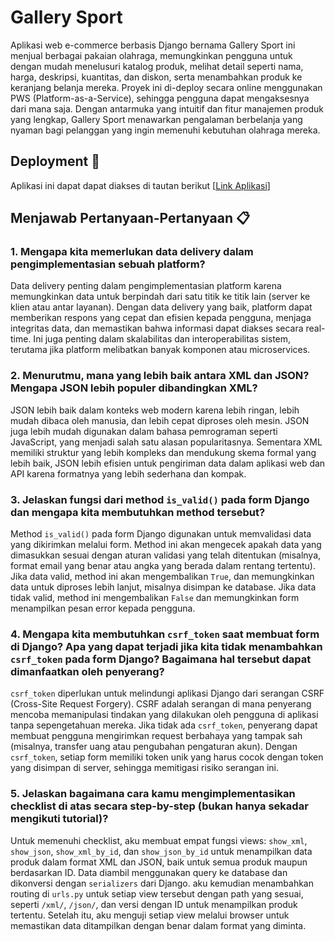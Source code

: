 # Gallery Sport

Aplikasi web e-commerce berbasis Django bernama Gallery Sport ini menjual berbagai pakaian olahraga, memungkinkan pengguna untuk dengan mudah menelusuri katalog produk, melihat detail seperti nama, harga, deskripsi, kuantitas, dan diskon, serta menambahkan produk ke keranjang belanja mereka. Proyek ini di-deploy secara online menggunakan PWS (Platform-as-a-Service), sehingga pengguna dapat mengaksesnya dari mana saja. Dengan antarmuka yang intuitif dan fitur manajemen produk yang lengkap, Gallery Sport menawarkan pengalaman berbelanja yang nyaman bagi pelanggan yang ingin memenuhi kebutuhan olahraga mereka.


## Deployment 🚀
Aplikasi ini dapat dapat diakses di tautan berikut 
[[Link Aplikasi](http://kaindra-rizq-gallerysport.pbp.cs.ui.ac.id/)]

## Menjawab Pertanyaan-Pertanyaan 📋

### 1. Mengapa kita memerlukan data delivery dalam pengimplementasian sebuah platform?

Data delivery penting dalam pengimplementasian platform karena memungkinkan data untuk berpindah dari satu titik ke titik lain (server ke klien atau antar layanan). Dengan data delivery yang baik, platform dapat memberikan respons yang cepat dan efisien kepada pengguna, menjaga integritas data, dan memastikan bahwa informasi dapat diakses secara real-time. Ini juga penting dalam skalabilitas dan interoperabilitas sistem, terutama jika platform melibatkan banyak komponen atau microservices.

### 2. Menurutmu, mana yang lebih baik antara XML dan JSON? Mengapa JSON lebih populer dibandingkan XML?

JSON lebih baik dalam konteks web modern karena lebih ringan, lebih mudah dibaca oleh manusia, dan lebih cepat diproses oleh mesin. JSON juga lebih mudah digunakan dalam bahasa pemrograman seperti JavaScript, yang menjadi salah satu alasan popularitasnya. Sementara XML memiliki struktur yang lebih kompleks dan mendukung skema formal yang lebih baik, JSON lebih efisien untuk pengiriman data dalam aplikasi web dan API karena formatnya yang lebih sederhana dan kompak.

### 3. Jelaskan fungsi dari method `is_valid()` pada form Django dan mengapa kita membutuhkan method tersebut?

Method `is_valid()` pada form Django digunakan untuk memvalidasi data yang dikirimkan melalui form. Method ini akan mengecek apakah data yang dimasukkan sesuai dengan aturan validasi yang telah ditentukan (misalnya, format email yang benar atau angka yang berada dalam rentang tertentu). Jika data valid, method ini akan mengembalikan `True`, dan memungkinkan data untuk diproses lebih lanjut, misalnya disimpan ke database. Jika data tidak valid, method ini mengembalikan `False` dan memungkinkan form menampilkan pesan error kepada pengguna.

### 4. Mengapa kita membutuhkan `csrf_token` saat membuat form di Django? Apa yang dapat terjadi jika kita tidak menambahkan `csrf_token` pada form Django? Bagaimana hal tersebut dapat dimanfaatkan oleh penyerang?

`csrf_token` diperlukan untuk melindungi aplikasi Django dari serangan CSRF (Cross-Site Request Forgery). CSRF adalah serangan di mana penyerang mencoba memanipulasi tindakan yang dilakukan oleh pengguna di aplikasi tanpa sepengetahuan mereka. Jika tidak ada `csrf_token`, penyerang dapat membuat pengguna mengirimkan request berbahaya yang tampak sah (misalnya, transfer uang atau pengubahan pengaturan akun). Dengan `csrf_token`, setiap form memiliki token unik yang harus cocok dengan token yang disimpan di server, sehingga memitigasi risiko serangan ini.

### 5. Jelaskan bagaimana cara kamu mengimplementasikan checklist di atas secara step-by-step (bukan hanya sekadar mengikuti tutorial)?

Untuk memenuhi checklist, aku membuat empat fungsi views: `show_xml`, `show_json`, `show_xml_by_id`, dan `show_json_by_id` untuk menampilkan data produk dalam format XML dan JSON, baik untuk semua produk maupun berdasarkan ID. Data diambil menggunakan query ke database dan dikonversi dengan `serializers` dari Django. aku kemudian menambahkan routing di `urls.py` untuk setiap view tersebut dengan path yang sesuai, seperti `/xml/`, `/json/`, dan versi dengan ID untuk menampilkan produk tertentu. Setelah itu, aku menguji setiap view melalui browser untuk memastikan data ditampilkan dengan benar dalam format yang diminta.

